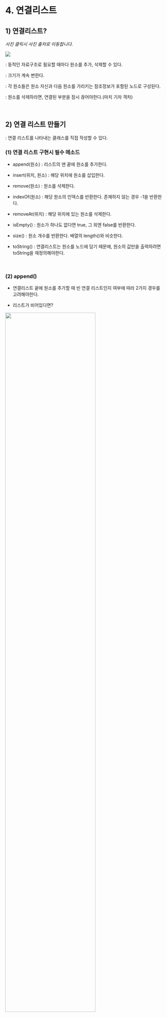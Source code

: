 # 4.  연결리스트

## 1) 연결리스트?

*사진 클릭시 사진 출처로 이동합니다.*

<a href="https://freestrokes.tistory.com/84"><img src="https://t1.daumcdn.net/cfile/tistory/99CEE2425CB7F7CB10"/></a>
 

: 동적인 자료구조로 필요할 때마다 원소를 추가, 삭제할 수 있다.

: 크기가 계속 변한다.

: 각 원소들은 원소 자신과 다음 원소를 가리키는 참조정보가 포함된 노드로 구성된다.

: 원소를 삭제하라면, 연결된 부분을 잠시 끊어야한다.(마치 기차 객차)

<br/>

## 2) 연결 리스트 만들기

: 연결 리스트를 나타내는 클래스를 직접 작성할 수 있다.

### (1) 연결 리스트 구현시 필수 메소드

- append(원소) : 리스트의 맨 끝에 원소를 추가한다.

- insert(위치, 원소) : 해당 위치에 원소를 삽입한다.

- remove(원소) : 원소를 삭제한다.

- indexOf(원소) : 해당 원소의 인덱스를 반환한다. 존재하지 않는 경우 -1을 반환한다.

- removeAt(위치) : 해당 위치에 있는 원소를 삭제한다.

- isEmpty() : 원소가 하나도 없다면 true, 그 외엔 false를 반환한다.

- size() : 원소 개수를 반환한다. 배열의 length()와 비슷한다.

- toString() : 연결리스트는 원소를 노드에 담기 때문에, 원소의 값만을 출력하려면 toString을 재정의해야한다.


<br/>

### (2) append()

- 연결리스트 끝에 원소를 추가할 때 빈 연결 리스트인지 여부에 따라 2가지 경우를 고려해야한다.

- 리스트가 비어있다면?
<img width="75%" src="https://blogfiles.pstatic.net/MjAyMDA5MDRfMTk4/MDAxNTk5MTk1MjI5MDUw.mXUgOR5b_bglAadGHIMQtZGqx0rBagaX3-8Va5q9190g.xdv44KBa48c0lQu1qkl-B7LNCf8BLkYCrNqQLOuQ0a0g.PNG.rmawjdals/%EC%8A%A4%ED%81%AC%EB%A6%B0%EC%83%B7_2020-09-04_%EC%98%A4%ED%9B%84_1.52.54.png"/>

: 연결리스트를 처음 생성하므로 head값은 null이다.

: 리스트에 해당 원소를 첫원소로 추가하고, head가 node를 가리키게 한다.

: 그러면 node.next가 자동으로 null이 된다.(연결리스트의 마지막노드의 next는 항상 null)

<br/>

- 리스트에 원소가 들어있다면?
<img width="75%" src="https://blogfiles.pstatic.net/MjAyMDA5MDRfMjk3/MDAxNTk5MTk1ODkzNjY0.bvNqa_0tdVzmmfpSM1r-ekc7UmgcKn1_AHAAymbx3ekg.zFYBXUeBTJr85J0EV5UeWADtYpNeGD8OAe9P2iwuTj8g.PNG.rmawjdals/%EC%8A%A4%ED%81%AC%EB%A6%B0%EC%83%B7_2020-09-04_%EC%98%A4%ED%9B%84_2.04.35.png"/>
: 리스트의 마지막 원소를 찾는다.

: 마지막 원소를 찾을 때까지 루프를 반복한다.(node.next가 null이면 마지막 원소임)

: 리스트의 현재 원소를 current에 담고, current.next가  null이 되는 시점에서 루프를 종료한다.

: 그러면 current가 바로 마지막 원소이므로, currnet.next에 추가할 원소를 가르키면 된다.


```javascript
this.append = function(element){
  
  var node = new Node(element);   //element로 node 생성
  var current;                    //현재원소를 담음 
  
  if(head == null){
    head = node;                  //head가 없으면 head에 노드를 넣음
  }else{                          //원소가 있다면
    current = head;   
    while(current.next){          //next가 null인 마지막 원소 찾기
      current = current.next;     // 다음을 탐색
    }
    current.next = node;          //next가 null인 current를 찾음
                                  //current의 next가 node를 가리키게 함 
  }
  length++;                       //길이 +1
};
```

<br/>


### (2) removeAt()

- 원소의 위치를 기준으로 삭제하는 메소드이다.

- 첫 번째 원소를 삭제하는 경우

<img width="75%" src="https://blogfiles.pstatic.net/MjAyMDA5MDRfMTM4/MDAxNTk5MTk3MjYxOTQw.8izTeg7aBgjVduHsVFDtXKR1vLBZEQVoDIPLLWgd8Sog.4jq3xs300wpjQig2WFOcZjmftzEsdXZ56CFul2EdLG0g.PNG.rmawjdals/%EC%8A%A4%ED%81%AC%EB%A6%B0%EC%83%B7_2020-09-04_%EC%98%A4%ED%9B%84_2.27.18.png"/>

:  head가 그 다음 원소를 가리키도록 바꿔야 한다.

: 현재 current는 head이다.
 
: head를 current.next로 바꾸면 첫 번째 원소가 삭제된다.

<br/>

- 마지막 혹은 중간의 원소를 삭제하는 경우

<img width="75%" src="https://blogfiles.pstatic.net/MjAyMDA5MDRfMTQg/MDAxNTk5MTk3MjYxOTUz.Vs_TJSY9VdnF4mpxKZWzrS2iZ95a3p1ENOt6IJB1Uesg.BwPJytrru1DHCLGBaXTferV6mMklo1_6jYpgzhb6-CAg.PNG.rmawjdals/%EC%8A%A4%ED%81%AC%EB%A6%B0%EC%83%B7_2020-09-04_%EC%98%A4%ED%9B%84_2.27.21.png"/>

: current변수는 삭제할 원소, previous는 삭제할 원소의 이전 원소이다.

: current원소를 삭제하려면 previous.next와 current.enxt을 똑같이 맞추면 된다.

```javascript
this.removeAt = function(position){

  //범위 외의 값인 체크한다.
  if(position > -1 && position < length){
    var current = head;
    var previous;
    var index = 0;
    
     //첫 번째 원소를 삭제하는 경우
     //current는 현재 head
    if(position == 0){
    head = current.next;  
    }
    
    //중간, 혹은 끝의 원소를 삭제하는 경우
    else{
      //삭제하려는 position번째 원소를 찾기
      while(index++ < position){
        previous = current;
        current = current.next;
      }
      
      //삭제하려는 current를 찾았다면?
      //현재의 다음과 이전 것을 연결한다.(삭제를 위해 건너띄는 것)
      previous.next = current.next; 
    }
    length--;
    return currnet.element;
  
  }else{
    return null;
  }
};

```

<br/>

### (3) insert()

- 임의의 위치에 원소를 삽입하는 메소드이다.

<img width="75%" src="https://blogfiles.pstatic.net/MjAyMDA5MDRfMTk3/MDAxNTk5MTk3Nzk4NDUz.wCAyl__NBcXIzHGME9CWEEifOerhXoM0VqtLotk8wP4g.UOQJSXyKntW5DUS64T_Kfz0OM9NUUVdYX11pKhGvGtgg.PNG.rmawjdals/%EC%8A%A4%ED%81%AC%EB%A6%B0%EC%83%B7_2020-09-04_%EC%98%A4%ED%9B%84_2.36.18.png"/>


```javascript
this.insert = function(position, element){
  //범위 외의 값인지 체크한다.
  if(position >=0 && position <= length){
    var node = new Node(element);
    var current = head;             //처음 시작위치
    var previous;
    var index = 0;                  //처음 시작인덱스
    
    //첫 번째로 추가
    if(position == 0){
      node.next = current;        //node.next는 원래 head
      head = node;                //node가 head가 됨
    }
    else{
      //넣으려는 위치를 찾는다.
      while(index++ < position){
        previous = current;     
        current = current.next;
      }
      //node를 previous, current사이에 삽입한다.
      node.next = current;       //(1)
      previous.next = node;      //(2)
    }
    length++;
    return true;
  }else{
    return false;
  }
};
```



<br/>

### (4) 그 밖의 메소드

- toString, indexOf, isEmpty, size에 대해 알아보자.

- toString() : 객체를 문자열로 변환한다. 

```javascript
this.toString = function(){
  //리스트의 모든 원소를 순회하기 위해 head를 시작점으로..
  //current변수를 인덱스 삼아 루프문을 실행
  var current = head;      
  string = '';
  
  while(current){
    string += current.element;
    current = current.next;
  }
  return string;
};
```

<br/>

- indexOf() : 원소값을 인자로 받아, 해당 원소의 인덱스르 반환한다.

```javascript
this.indexOf = function(element){
//리스트 순회를 위해 current를 시작점으로 함
  var current = head;
  var index = -1;
  
  while(current){
    //element와 현재위치의 element와 같다면? -> index 리턴
    if(element === current.element){
      return index;
    }
    //다르면 -> 계속 순회
    index++;
    current = current.next;
  }
  return -1;
};

```

<br/>

- isEmpty() : 리스트에 원소가 하나라도 있으면 true, 아니면 false를 반환한다.

- size() : 리스트의 크기를 반환한다.

```javascript
this.isEmpty = function(){
 return length === 0;
}

this.size = function(){
 return length;
}

this.getHead = function(){
 return head;
}
```

<br/>

## 3) 이중연결리스트란

- 이중연결리스트는 이전&다음노드, 총 2개의 연결정보를 가지고 있다.


*사진 클릭시 사진 출처로 이동합니다.*


<a href="https://untitledtblog.tistory.com/84"><img width="75%" src="https://t1.daumcdn.net/cfile/tistory/243D4C4B5765630C05"/></a>


- 아래 코드를 보면...

```javascript
function DoublyLinkedList(){
 var Node = function(element){
  this.element = element;
  this.next = null;
  this.prev = tull;       //추가
 };
 
 var length = 0;
 var head = null;
 var taul = null;         //추가
}

```

: 아래 코드를 보면 알 수 있듯이, LinkedList와는 달리 2가지가 추가된다.

: 이전의 연결리스트의 경우 순회시 원소를 찾지 못하면 다시 맨 처음으로 돌아가야한다.

: 하지만, 이중연결리스트의 경우 이전&이후노드가 다 연결되어 있으므로 재 순회할 필요가 없다.

<br/>

### (1) 임의의 위치에 원소 삽입

- 이중연결리스트는 next, prev, 링크가 2개가 있다.

: 원하는 위치에 도달할 때까지 루프를 반복하면 `current`, `previous`원소 사이에 `node를` 넣는다.

: previous는 position-1위치인 노드, current는 position위치의 노드이다.

: `[node.next 연결]` 먼저, node의 다음을 current로 둔다. 

: `[previous.next 재연결]` 두 번째, previous의 다음을 노드로 하여 연결을 유지한다.

: `[current.prev 재연결]` 세 번째, current의 이전이 node를 가리킨다.

: `[node.prev 연결]` 네 번째, node의 이전을 previous로 둔다.

```javascript
this.insert = function(position, element){
 //범위 외의 값인지 체크한다.
 if(position >=0 && position <=length){
  var node = new Node(element),
   currrent = head,
   previous,
   index = 0;
   
   //첫 번째 위치에 추가
   if(position == 0){
    if(!head){        //head가 없으면 -> node가 head, tail이 됨 
     head = node;
     tail = node;
    }
    else{
     node.next = current;  //head앞에 node추가
     current.prev = node;  //head이전값은 node
     head = node;          //head는 이제 node
    }
   }
   //마지막 위치에 추가 
   else if(position == length){
    current = tail;
    current.next = node;  //tail다음은 node
    node.prev = current;  //node이전은 tail
    tail = node;          //node가 이제 tail
   }
   //중간 위치에 추가
   else{
   //position-1, position위치의 노드를 찾음(pre, curr)
    while(index++ < position){
     previous = current;
     current = current.next;
    }
    node.next = current;     //node다음은 currnet(position위치 노드)
    previous.next = node;    //previous(position-1)다음은 노드
    node.prev = previous;    //node 이전은 previous(position-1)
   }
   length++;
   return true;
 }else{
  return false;
 }
};
```

<br/>

### (2) 임의의 위치의 원소 삭제

: 원하는 위치를 얻기 위해 루프를 통해 삭제할 원소를 `current`로 받는다.

: `previous.next`는 `current.next`, `current.next.prev`는 `previous`로 각각 바꿔준다.

```javascript
 this.removeAt = function(position){
  
  //범위 외의 값인지 체크
  if(position > -1 && position < length){
   var current = head,
    previous,
    index = 0;
    
   //첫 번째 원소를 삭제
   if(position === 0){
    head = current.next;    //head는 삭제하고자하는 current의 next로 할당
    
    //원소가 하나뿐이라면, tail을 업데이트함
    if(length === 1){
     tail = null;
    }else{
     head.prev = null;      //첫 번째 원소(head)의 pre는 항상 null임
    }
   }
   
   //마지막 원소를 삭제(tail위치 원소 삭제하는 경우)
   else if(position === length-1){
    current = tail;         //삭제하는 값 임시 저장
    tail = current.prev;    //tail은 current의 이전값이 됨
    tail.next = null;       //tail.next는 항상 null이다.
   }
   
   //중간값 삭제하는 경우
   else{
    while(index++ < position){ //previous(position-1) | current(position,삭제할 값)
     previous = current;
     current = current.next;
    }
    
    //이전 것을 현재의 다음으로 링크(건너뛰기)
    previous.next = current.next;
    current.next.prev = previous;
   }
   length --;
   return current.element;
  }else{
   return null;
  }
 };

```

<br/>

## 4) 환형리스트

### (1) 환형리스트란?

*사진클릭시 이미지 출처로 이동합니다.*


<a href="https://supark7.tistory.com/entry/%EC%9B%90%ED%98%95-%EC%97%B0%EA%B2%B0-%EB%A6%AC%EC%8A%A4%ED%8A%B8-Circular-Linked-List"><img width="55%" src="https://t1.daumcdn.net/cfile/tistory/22793044534C1A3C03"/></a>

- 단방향 또는 양방향 참조정보를 갖는다.

- 마지막 원소의 next가 null이 아닌, 첫 번째 원소를 가리킨다.


